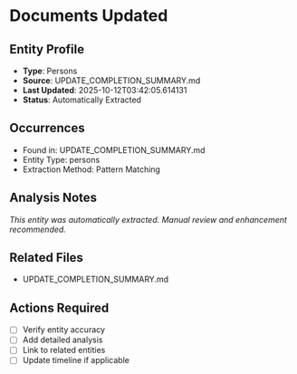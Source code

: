 # Documents Updated

## Entity Profile
- **Type**: Persons
- **Source**: UPDATE_COMPLETION_SUMMARY.md
- **Last Updated**: 2025-10-12T03:42:05.614131
- **Status**: Automatically Extracted

## Occurrences
- Found in: UPDATE_COMPLETION_SUMMARY.md
- Entity Type: persons
- Extraction Method: Pattern Matching

## Analysis Notes
*This entity was automatically extracted. Manual review and enhancement recommended.*

## Related Files
- UPDATE_COMPLETION_SUMMARY.md

## Actions Required
- [ ] Verify entity accuracy
- [ ] Add detailed analysis
- [ ] Link to related entities
- [ ] Update timeline if applicable
